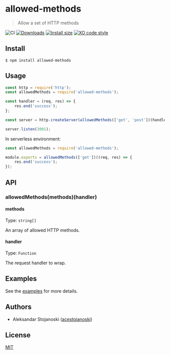 # allowed-methods

> Allow a set of HTTP methods

![CI](https://github.com/acestojanoski/allowed-methods/actions/workflows/main.yml/badge.svg?branch=master)
[![Downloads](https://img.shields.io/npm/dm/allowed-methods.svg)](https://npmjs.com/allowed-methods)
[![Install size](https://packagephobia.com/badge?p=allowed-methods)](https://packagephobia.com/result?p=allowed-methods)
[![XO code style](https://img.shields.io/badge/code_style-XO-5ed9c7.svg)](https://github.com/xojs/xo)


## Install

```
$ npm install allowed-methods
```

## Usage

```js
const http = require('http');
const allowedMethods = require('allowed-methods');

const handler = (req, res) => {
	res.end('success');
};

const server = http.createServer(allowedMethods(['get', 'post'])(handler));

server.listen(3001);
```

In serverless environment:
```js
const allowedMethods = require('allowed-methods');

module.exports = allowedMethods(['get'])((req, res) => {
	res.end('success');
});
```

## API

### allowedMethods(methods)(handler)

#### methods

Type: `string[]`

An array of allowed HTTP methods.

#### handler

Type: `Function`

The request handler to wrap.

## Examples

See the [examples](examples) for more details.

## Authors

- Aleksandar Stojanoski ([acestojanoski](https://github.com/acestojanoski))

## License
[MIT](license)

